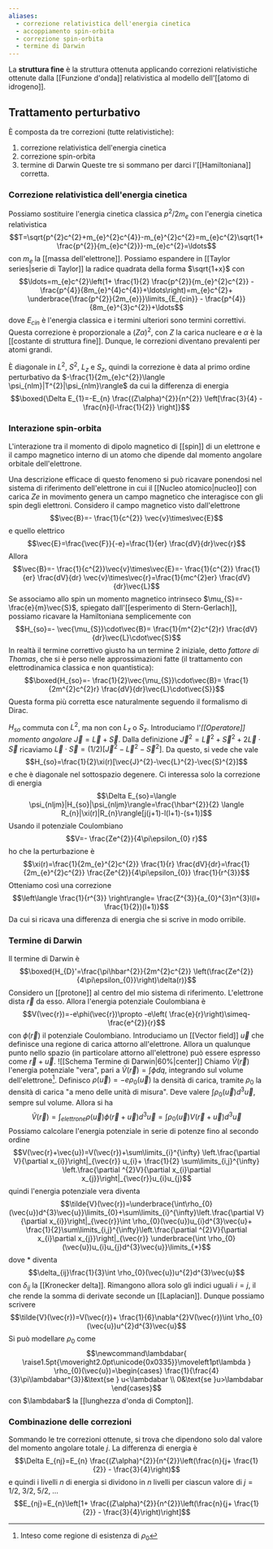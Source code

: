 ```yaml
---
aliases:
  - correzione relativistica dell'energia cinetica
  - accoppiamento spin-orbita
  - correzione spin-orbita
  - termine di Darwin
---
```

La **struttura fine** è la struttura ottenuta applicando correzioni relativistiche ottenute dalla [[Funzione d'onda]] relativistica al modello dell'[[atomo di idrogeno]].
## Trattamento perturbativo
È composta da tre correzioni (tutte relativistiche):
1. correzione relativistica dell'energia cinetica
2. correzione spin-orbita
3. termine di Darwin
Queste tre si sommano per darci l'[[Hamiltoniana]] corretta.
### Correzione relativistica dell'energia cinetica
Possiamo sostituire l'energia cinetica classica $p^{2}/2m_{e}$ con l'energia cinetica relativistica
$$T=\sqrt{p^{2}c^{2}+m_{e}^{2}c^{4}}-m_{e}^{2}c^{2}=m_{e}c^{2}\sqrt{1+ \frac{p^{2}}{m_{e}c^{2}}}-m_{e}c^{2}=\ldots$$
con $m_{e}$ la [[massa dell'elettrone]]. Possiamo espandere in [[Taylor series|serie di Taylor]] la radice quadrata della forma $\sqrt{1+x}$ con
$$\ldots=m_{e}c^{2}\left(1+ \frac{1}{2} \frac{p^{2}}{m_{e}^{2}c^{2}} - \frac{p^{4}}{8m_{e}^{4}c^{4}}+\ldots\right)=m_{e}c^{2}+ \underbrace{\frac{p^{2}}{2m_{e}}}\limits_{E_{cin}} - \frac{p^{4}}{8m_{e}^{3}c^{2}}+\ldots$$
dove $E_{cin}$ è l'energia classica e i termini ulteriori sono termini correttivi. Questa correzione è proporzionale a $(Z\alpha)^{2}$, con $Z$ la carica nucleare e $\alpha$ è la [[costante di struttura fine]]. Dunque, le correzioni diventano prevalenti per atomi grandi.

È diagonale in $L^{2}$, $S^{2}$, $L_{z}$ e $S_{z}$, quindi la correzione è data al primo ordine perturbativo da $-\frac{1}{2m_{e}c^{2}}\langle \psi_{nlm}|T^{2}|\psi_{nlm}\rangle$ da cui la differenza di energia
$$\boxed{\Delta E_{1}=-E_{n} \frac{(Z\alpha)^{2}}{n^{2}} \left[\frac{3}{4} - \frac{n}{l-\frac{1}{2}} \right]}$$
### Interazione spin-orbita
L'interazione tra il momento di dipolo magnetico di [[spin]] di un elettrone e il campo magnetico interno di un atomo che dipende dal momento angolare orbitale dell'elettrone.

Una descrizione efficace di questo fenomeno si può ricavare ponendosi nel sistema di riferimento dell'elettrone in cui il [[Nucleo atomico|nucleo]] con carica $Ze$ in movimento genera un campo magnetico che interagisce con gli spin degli elettroni. Considero il campo magnetico visto dall'elettrone
$$\vec{B}=- \frac{1}{c^{2}} \vec{v}\times\vec{E}$$
e quello elettrico
$$\vec{E}=\frac{\vec{F}}{-e}=\frac{1}{er} \frac{dV}{dr}\vec{r}$$
Allora
$$\vec{B}=- \frac{1}{c^{2}}\vec{v}\times\vec{E}=- \frac{1}{c^{2}} \frac{1}{er} \frac{dV}{dr} \vec{v}\times\vec{r}=\frac{1}{mc^{2}er} \frac{dV}{dr}\vec{L}$$
Se associamo allo spin un momento magnetico intrinseco $\mu_{S}=- \frac{e}{m}\vec{S}$, spiegato dall'[[esperimento di Stern-Gerlach]], possiamo ricavare la Hamiltoniana semplicemente con
$$H_{so}=- \vec{\mu_{S}}\cdot\vec{B}= \frac{1}{m^{2}c^{2}r} \frac{dV}{dr}\vec{L}\cdot\vec{S}$$
In realtà il termine correttivo giusto ha un termine 2 iniziale, detto *fattore di Thomas*, che si è perso nelle approssimazioni fatte (il trattamento con elettrodinamica classica e non quantistica):
$$\boxed{H_{so}=- \frac{1}{2}\vec{\mu_{S}}\cdot\vec{B}= \frac{1}{2m^{2}c^{2}r} \frac{dV}{dr}\vec{L}\cdot\vec{S}}$$
Questa forma più corretta esce naturalmente seguendo il formalismo di Dirac.

$H_{so}$ commuta con $L^{2}$, ma non con $L_{z}$ o $S_{z}$. Introduciamo l'*[[Operatore]] momento angolare* $\vec{J}=\vec{L}+\vec{S}$. Dalla definizione $\vec{J}^{2}=\vec{L}^{2}+\vec{S}^{2}+2\vec{L}\cdot\vec{S}$ ricaviamo $\vec{L}\cdot\vec{S}=(1/2) [\vec{J}^{2}-\vec{L}^{2}-\vec{S}^{2}]$. Da questo, si vede che vale
$$H_{so}=\frac{1}{2}\xi(r)[\vec{J}^{2}-\vec{L}^{2}-\vec{S}^{2}]$$
e che è diagonale nel sottospazio degenere. Ci interessa solo la correzione di energia
$$\Delta E_{so}=\langle \psi_{nljm}|H_{so}|\psi_{nljm}\rangle=\frac{\hbar^{2}}{2} \langle R_{n}|\xi(r)|R_{n}\rangle[j(j+1)-l(l+1)-(s+1)]$$
Usando il potenziale Coulombiano
$$V=- \frac{Ze^{2}}{4\pi\epsilon_{0} r}$$
ho che la perturbazione è
$$\xi(r)=\frac{1}{2m_{e}^{2}c^{2}} \frac{1}{r} \frac{dV}{dr}=\frac{1}{2m_{e}^{2}c^{2}} \frac{Ze^{2}}{4\pi\epsilon_{0}} \frac{1}{r^{3}}$$
Otteniamo così una correzione
$$\left\langle \frac{1}{r^{3}} \right\rangle= \frac{Z^{3}}{a_{0}^{3}n^{3}l(l+ \frac{1}{2})(l+1)}$$
Da cui si ricava una differenza di energia che si scrive in modo orribile.
### Termine di Darwin
Il termine di Darwin è
$$\boxed{H_{D}'=\frac{\pi\hbar^{2}}{2m^{2}c^{2}} \left(\frac{Ze^{2}}{4\pi\epsilon_{0}}\right)\delta(r)}$$
Considero un [[protone]] al centro del mio sistema di riferimento. L'elettrone dista $\vec{r}$ da esso. Allora l'energia potenziale Coulombiana è
$$V(\vec{r})=-e\phi(\vec{r})\propto -e\left( \frac{e}{r}\right)\simeq- \frac{e^{2}}{r}$$
con $\phi(\vec{r})$ il potenziale Coulombiano. Introduciamo un [[Vector field]] $\vec{u}$ che definisce una regione di carica attorno all'elettrone. Allora un qualunque punto nello spazio (in particolare attorno all'elettrone) può essere espresso come $\vec{r}+\vec{u}$.
![[Schema Termine di Darwin|60%|center]]
Chiamo $\tilde{V}(\vec{r})$ l'energia potenziale "vera", pari a $\tilde{V}(\vec{r})=\int\phi dq$, integrando sul volume dell'elettrone[^1]. Definisco $\rho(\vec{u})=-e\rho_{0}(\vec{u})$ la densità di carica, tramite $\rho_{0}$ la densità di carica "a meno delle unità di misura". Deve valere $\int\rho_{0}(\vec{u})d^{3}\vec{u}$, sempre sul volume. Allora si ha
$$\tilde{V}(\vec{r})=\int_{elettrone}\rho(\vec{u})\phi(\vec{r}+\vec{u})d^{3}\vec{u}=\int \rho_{0}(\vec{u})V(\vec{r}+\vec{u})d^{3}\vec{u}$$
Possiamo calcolare l'energia potenziale in serie di potenze fino al secondo ordine
$$V(\vec{r}+\vec{u})=V(\vec{r})+\sum\limits_{i}^{\infty} \left.\frac{\partial V}{\partial x_{i}}\right|_{\vec{r}} u_{i}+ \frac{1}{2} \sum\limits_{i,j}^{\infty} \left.\frac{\partial ^{2}V}{\partial x_{i}\partial x_{j}}\right|_{\vec{r}}u_{i}u_{j}$$
quindi l'energia potenziale vera diventa
$$\tilde{V}(\vec{r})=\underbrace{\int\rho_{0}(\vec{u})d^{3}\vec{u}}\limits_{0}+\sum\limits_{i}^{\infty}\left.\frac{\partial V}{\partial x_{i}}\right|_{\vec{r}}\int \rho_{0}(\vec{u})u_{i}d^{3}\vec{u}+ \frac{1}{2}\sum\limits_{i,j}^{\infty}\left.\frac{\partial ^{2}V}{\partial x_{i}\partial x_{j}}\right|_{\vec{r}} \underbrace{\int \rho_{0}(\vec{u})u_{i}u_{j}d^{3}\vec{u}}\limits_{*}$$
dove $*$ diventa
$$\delta_{ij}\frac{1}{3}\int \rho_{0}(\vec{u})u^{2}d^{3}\vec{u}$$
con $\delta_{ij}$ la [[Kronecker delta]]. Rimangono allora solo gli indici uguali $i=j$, il che rende la somma di derivate seconde un [[Laplacian]]. Dunque possiamo scrivere
$$\tilde{V}(\vec{r})=V(\vec{r})+ \frac{1}{6}\nabla^{2}V(\vec{r})\int \rho_{0}(\vec{u})u^{2}d^{3}\vec{u}$$
Si può modellare $\rho_{0}$ come
$$\newcommand\lambdabar{
\raise1.5pt{\moveright2.0pt\unicode{0x0335}}\moveleft1pt\lambda
}
\rho_{0}(\vec{u})=\begin{cases}
\frac{1}{\frac{4}{3}\pi\lambdabar^{3}}&\text{se } u<\lambdabar \\
0&\text{se }u>\lambdabar
\end{cases}$$
con $\lambdabar$ la [[lunghezza d'onda di Compton]].
### Combinazione delle correzioni
Sommando le tre correzioni ottenute, si trova che dipendono solo dal valore del momento angolare totale $j$. La differenza di energia è
$$\Delta E_{nj}=E_{n} \frac{(Z\alpha)^{2}}{n^{2}}\left(\frac{n}{j+ \frac{1}{2}} - \frac{3}{4}\right)$$
e quindi i livelli $n$ di energia si dividono in $n$ livelli per ciascun valore di $j=1/2,\;3/2,\;5/2,\;\ldots$
$$E_{nj}=E_{n}\left[1+ \frac{(Z\alpha)^{2}}{n^{2}}\left(\frac{n}{j+ \frac{1}{2}} - \frac{3}{4}\right)\right]$$


[^1]: Inteso come regione di esistenza di $\rho_{0}$